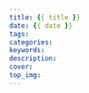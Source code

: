 ```yaml
---
title: {{ title }}
date: {{ date }}
tags: 
categories:
keywords:
description:
cover:
top_img:
---
```

